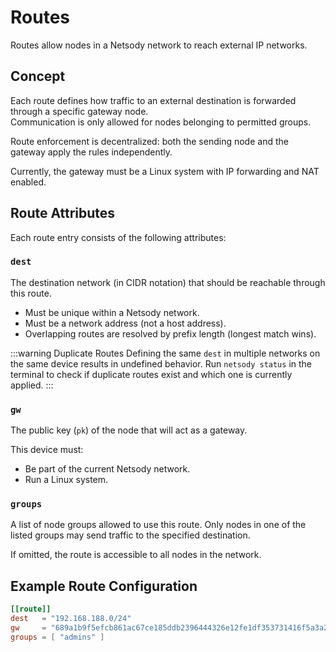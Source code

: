 # Routes

Routes allow nodes in a Netsody network to reach external IP networks.

## Concept

Each route defines how traffic to an external destination is forwarded through a specific gateway node.  
Communication is only allowed for nodes belonging to permitted groups.

Route enforcement is decentralized: both the sending node and the gateway apply the rules independently.

Currently, the gateway must be a Linux system with IP forwarding and NAT enabled.

## Route Attributes

Each route entry consists of the following attributes:

### `dest`
The destination network (in CIDR notation) that should be reachable through this route.

* Must be unique within a Netsody network.
* Must be a network address (not a host address).
* Overlapping routes are resolved by prefix length (longest match wins).

:::warning Duplicate Routes
Defining the same `dest` in multiple networks on the same device results in undefined behavior. Run `netsody status` in the terminal to check if duplicate routes exist and which one is currently applied.
:::

### `gw`
The public key (`pk`) of the node that will act as a gateway.  

This device must:
* Be part of the current Netsody network.
* Run a Linux system.

### `groups`
A list of node groups allowed to use this route.
Only nodes in one of the listed groups may send traffic to the specified destination.

If omitted, the route is accessible to all nodes in the network.

## Example Route Configuration

```toml
[[route]]
dest   = "192.168.188.0/24"
gw     = "689a1b9f5efcb861ac67ce185ddb2396444326e12fe1df353731416f5a3a2706" # john-desktop
groups = [ "admins" ]
```
